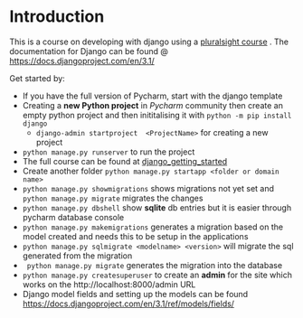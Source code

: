 # Introduction

This is a course on developing with django using a [pluralsight course](https://app.pluralsight.com/course-player?clipId=08e4d747-4a0e-4216-b614-9a3160f38690) . The documentation for Django can be found @ https://docs.djangoproject.com/en/3.1/

Get started by:

- If you have the full version of Pycharm, start with the django template
- Creating a **new Python project** in *Pycharm* community then create an empty python project and then inititalising it with `python -m pip install django` 
  - `django-admin startproject  <ProjectName>` for creating a new project
- `python manage.py runserver` to run the project
- The full course can be found at [django_getting_started](https://github.com/codesensei-courses/django_getting_started)
- Create another folder `python manage.py startapp <folder or domain name>`
- `python manage.py showmigrations` shows migrations not yet set and `python manage.py migrate` migrates the changes
- `python manage.py dbshell` show **sqlite** db entries but it is easier through pycharm database console
- `python manage.py makemigrations` generates a migration based on the model created and needs this to be setup in the applications
- `python manage.py sqlmigrate <modelname> <version>` will migrate the sql generated from the migration
- ` python manage.py migrate` generates the migration into the database
- `python manage.py createsuperuser` to create an **admin** for the site which works on the http://localhost:8000/admin URL
- Django model fields and setting up the models can be found https://docs.djangoproject.com/en/3.1/ref/models/fields/

